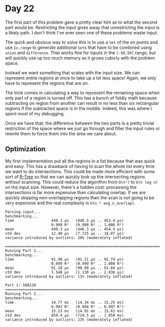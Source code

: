 # Day 22

The first part of this problem gave a pretty clear hint as to what the second part would be.  Restricting the input gives away that unrestricting the input is a likely path.  I don't think I've ever seen one of these problems waste input.

The quick and obvious way to solve this is to use a `Set` of the on points and use `Ix.range` to generate additional `Set`s that have to be combined using `union` and `difference`.  That works fine for inputs in the `[-50,50]` range, but will quickly use up too much memory as it grows cubicly with the problem space.

Instead we want something that scales with the input size.  We can represent entire regions at once to take up a lot less space!  Again, we only have to represent the regions that are on.

The trick comes in calculating a way to represent the remaining space when only part of a region is turned off.  This has a bunch of fiddly math because subtracting on region from another can result in no less than six rectangular regions if the subtracted space is in the middle.  Indeed, this was where I spent most of my debugging.

Once we have that, the difference between the two parts is a pretty trivial restriction of the space where we just go through and filter the input rules or rewrite them to force them into the area we care about.

## Optimization

My first implementation put all the regions in a list because that was quick and easy.  This has a drawback of having to scan the whole list every time we want to do intersections.  This could be made more efficient with some sort of [R-Tree](https://en.wikipedia.org/wiki/R-tree) so that we can quickly look up the intersecting regions without scanning.  This could reduce the algorithm from `O(n²)` to `O(n log n)` on the input size.  However, there's a hidden cost: processing the intersections is far more expensive than calculating overlap.  If we are quickly skipping non-overlapping regions then the scan is not going to be very expensive and the real complexity is `O(n * avg_n_overlap)`.

```
Parsing input...
benchmarking...
time                 449.1 μs   (446.3 μs .. 453.4 μs)
                     0.999 R²   (0.998 R² .. 1.000 R²)
mean                 449.3 μs   (446.3 μs .. 454.4 μs)
std dev              12.40 μs   (7.725 μs .. 18.07 μs)
variance introduced by outliers: 20% (moderately inflated)

================================================================================
Running Part 1...
benchmarking...
time                 91.90 μs   (91.11 μs .. 92.74 μs)
                     0.999 R²   (0.999 R² .. 1.000 R²)
mean                 91.28 μs   (90.90 μs .. 91.84 μs)
std dev              1.548 μs   (1.130 μs .. 2.036 μs)
variance introduced by outliers: 11% (moderately inflated)

Part 1: 588120
================================================================================
Running Part 2...
benchmarking...
time                 14.77 ms   (14.34 ms .. 15.25 ms)
                     0.992 R²   (0.984 R² .. 0.997 R²)
mean                 15.23 ms   (14.91 ms .. 15.61 ms)
std dev              859.4 μs   (714.5 μs .. 1.050 ms)
variance introduced by outliers: 23% (moderately inflated)
```
